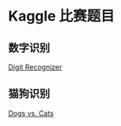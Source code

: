 
#  Kaggle 比赛题目



##  数字识别

[Digit Recognizer](1)



##  猫狗识别

[Dogs vs. Cats](2)



 [1]: https://www.kaggle.com/c/digit-recognizer
 [2]: https://www.kaggle.com/c/dogs-vs-cats







